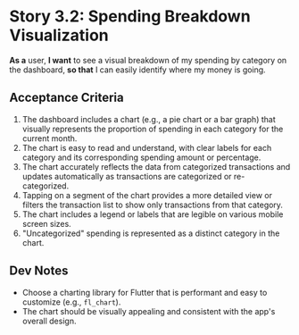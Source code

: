# Story 3.2: Spending Breakdown Visualization

**As a** user,
**I want** to see a visual breakdown of my spending by category on the dashboard,
**so that** I can easily identify where my money is going.

## Acceptance Criteria

1.  The dashboard includes a chart (e.g., a pie chart or a bar graph) that visually represents the proportion of spending in each category for the current month.
2.  The chart is easy to read and understand, with clear labels for each category and its corresponding spending amount or percentage.
3.  The chart accurately reflects the data from categorized transactions and updates automatically as transactions are categorized or re-categorized.
4.  Tapping on a segment of the chart provides a more detailed view or filters the transaction list to show only transactions from that category.
5.  The chart includes a legend or labels that are legible on various mobile screen sizes.
6.  "Uncategorized" spending is represented as a distinct category in the chart.

## Dev Notes

*   Choose a charting library for Flutter that is performant and easy to customize (e.g., `fl_chart`).
*   The chart should be visually appealing and consistent with the app's overall design.
